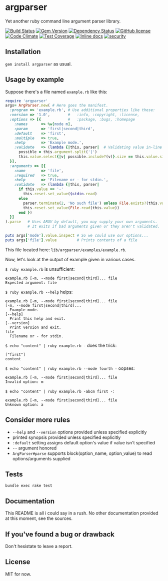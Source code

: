 # argparser
Yet another ruby command line argument parser library.

[![Build Status](https://travis-ci.org/sinm/argparser.svg?branch=master)](https://travis-ci.org/sinm/argparser) [![Gem Version](https://badge.fury.io/rb/argparser.svg)](http://badge.fury.io/rb/argparser) [![Dependency Status](https://gemnasium.com/sinm/argparser.svg)](https://gemnasium.com/sinm/argparser) [![GitHub license](https://img.shields.io/badge/license-MIT-blue.svg)](https://raw.githubusercontent.com/sinm/argparser/master/LICENSE.txt) [![Code Climate](https://codeclimate.com/github/sinm/argparser/badges/gpa.svg)](https://codeclimate.com/github/sinm/argparser) [![Test Coverage](https://codeclimate.com/github/sinm/argparser/badges/coverage.svg)](https://codeclimate.com/github/sinm/argparser) [![Inline docs](http://inch-ci.org/github/sinm/argparser.svg?branch=master)](http://inch-ci.org/github/sinm/argparser) [![security](https://hakiri.io/github/sinm/argparser/master.svg)](https://hakiri.io/github/sinm/argparser/master)

## Installation
`gem install argparser` as usual.

## Usage by example
Suppose there's a file named `example.rb` like this:
````ruby
require 'argparser'
args= ArgParser.new( # Here goes the manifest.
  :program => 'example.rb', # Use additional properties like these:
  :version => '1.0',        #   :info, :copyright, :license,
  :options => [{            #   :package, :bugs, :homepage
    :names      => %w[mode m],
    :param      => 'first|second|third',
    :default    => 'first',
    :multiple   => true,
    :help       => 'Example mode.',
    :validate   => (lambda {|this, parser|  # Validating value in-line
      possible = this.argument.split('|')
      this.value.select{|v| possible.include?(v)}.size == this.value.size })
  }],
  :arguments => [{
    :name       => 'file',
    :required   => true,
    :help       => 'Filename or - for stdin.',
    :validate   => (lambda {|this, parser|
      if this.value == '-'
        this.reset.set_value($stdin.read)
      else
        parser.terminate(2, 'No such file') unless File.exists?(this.value)
        this.reset.set_value(File.read(this.value))
      end })
  }]
).parse   # Uses ARGV by default, you may supply your own arguments.
          # It exits if bad arguments given or they aren't validated.

puts args['mode'].value.inspect # So we could use our options...
puts args['file'].value         # Prints contents of a file
````

This file located here: `lib/argparser/examples/example.rb`.

Now, let's look at the output of example given in various cases.

`$ ruby example.rb` is unsufficient:
````
example.rb [-m, --mode first|second|third]... file
Expected argument: file
````

`$ ruby example.rb --help` helps:
````
example.rb [-m, --mode first|second|third]... file
[-m, --mode first|second|third]...
  Example mode.
[--help]
  Print this help and exit.
[--version]
  Print version and exit.
file
  Filename or - for stdin.
````

`$ echo "content" | ruby example.rb -` does the trick:
````
["first"]
content
````

`$ echo "content" | ruby example.rb --mode fourth -` oopses:
````
example.rb [-m, --mode first|second|third]... file
Invalid option: m
````

`$ echo "content" | ruby example.rb -abcm first -`:
````
example.rb [-m, --mode first|second|third]... file
Unknown option: a
````

## Consider more rules
* `--help` and `--version` options provided unless specified explicitly
* printed synopsis provided unless specified explicitly
* `:default` setting assigns default option's value if value isn't specified
* `--` argument honored
* `ArgParser#parse` supports block(option_name, option_value) to read options/arguments supplied

## Tests
`bundle exec rake test`

## Documentation
This README is all i could say in a rush. No other documentation provided at this moment, see the sources.

## If you've found a bug or drawback
Don't hesistate to leave a report.

## License
MIT for now.
